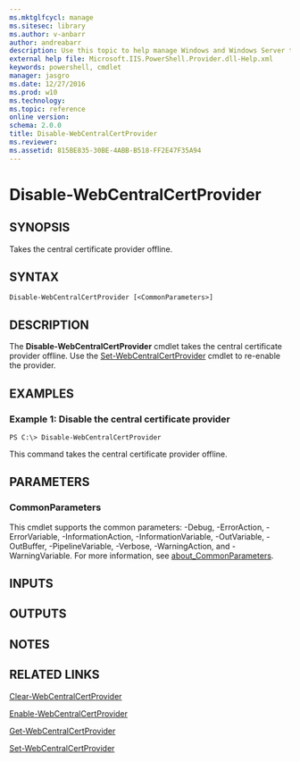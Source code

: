 ```yaml
---
ms.mktglfcycl: manage
ms.sitesec: library
ms.author: v-anbarr
author: andreabarr
description: Use this topic to help manage Windows and Windows Server technologies with Windows PowerShell.
external help file: Microsoft.IIS.PowerShell.Provider.dll-Help.xml
keywords: powershell, cmdlet
manager: jasgro
ms.date: 12/27/2016
ms.prod: w10
ms.technology: 
ms.topic: reference
online version: 
schema: 2.0.0
title: Disable-WebCentralCertProvider
ms.reviewer:
ms.assetid: 815BE835-30BE-4ABB-B518-FF2E47F35A94
---
```


# Disable-WebCentralCertProvider

## SYNOPSIS
Takes the central certificate provider offline.

## SYNTAX

```
Disable-WebCentralCertProvider [<CommonParameters>]
```

## DESCRIPTION
The **Disable-WebCentralCertProvider** cmdlet takes the central certificate provider offline.
Use the [Set-WebCentralCertProvider](./Set-WebCentralCertProvider.md) cmdlet to re-enable the provider.

## EXAMPLES

### Example 1: Disable the central certificate provider
```
PS C:\> Disable-WebCentralCertProvider
```

This command takes the central certificate provider offline.

## PARAMETERS

### CommonParameters
This cmdlet supports the common parameters: -Debug, -ErrorAction, -ErrorVariable, -InformationAction, -InformationVariable, -OutVariable, -OutBuffer, -PipelineVariable, -Verbose, -WarningAction, and -WarningVariable. For more information, see [about_CommonParameters](http://go.microsoft.com/fwlink/?LinkID=113216).

## INPUTS

## OUTPUTS

## NOTES

## RELATED LINKS

[Clear-WebCentralCertProvider](./Clear-WebCentralCertProvider.md)

[Enable-WebCentralCertProvider](./Enable-WebCentralCertProvider.md)

[Get-WebCentralCertProvider](./Get-WebCentralCertProvider.md)

[Set-WebCentralCertProvider](./Set-WebCentralCertProvider.md)


